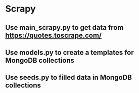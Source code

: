 # Scrapy

## Use main_scrapy.py to get data from https://quotes.toscrape.com/

## Use models.py to create a templates for MongoDB collections

## Use seeds.py to filled data in MongoDB collections